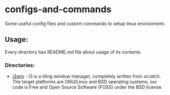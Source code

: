 # configs-and-commands

Some useful config files and custom commands to setup linux environment.

## Usage:

Every directory has README.md file about usage of its contents.

### Directories:

- [I3wm](i3-config) - I3 is a tiling window manager, completely written from scratch. The target platforms are GNU/Linux and BSD operating systems, our code is Free and Open Source Software (FOSS) under the BSD license. 

